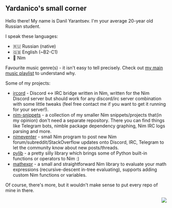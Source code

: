 ## Yardanico's small corner

Hello there! My name is Danil Yarantsev. I'm your average 20-year old Russian student.

I speak these languages:
  - 🇷🇺 Russian (native)
  - 🇬🇧 English (~B2-C1)
  - 👑 Nim

Favourite music genre(s) - it isn't easy to tell precisely. Check out [my main music playlist](https://www.youtube.com/playlist?list=PLnthTbhS8ZO9m8nkK25JYC4CIphFvHk7r) to understand why.

Some of my projects:
 - [ircord](https://github.com/Yardanico/ircord) - Discord <-> IRC bridge written in Nim, written for the Nim Discord server but should work for any discord/irc server combination with some little tweaks (feel free contact me if you want to get it running for your server!).
 - [nim-snippets](https://github.com/Yardanico/nim-snippets) - a collection of my smaller Nim snippets/projects that(in my opinion) don't need a separate repository. There you can find things like Telegram bots, nimble package dependency graphing, Nim IRC logs parsing and more. 
 - [nimeventer](https://github.com/Yardanico/nimeventer) - small Nim program to post new Nim forum/subreddit/StackOverflow updates onto Discord, IRC, Telegram to let the community know about new posts/threads.
 - [pylib](https://github.com/Yardanico/nimpylib) - a pretty silly library which brings some of Python built-in functions or operators to Nim :)
 - [mathexpr](https://github.com/Yardanico/nim-mathexpr) - a small and straightforward Nim library to evaluate your math expressions (recursive-descent in-tree evaluating), supports adding custom Nim functions or variables.

Of course, there's more, but it wouldn't make sense to put every repo of mine in there.

<img align="right" src="https://komarev.com/ghpvc/?username=Yardanico&color=grey">

